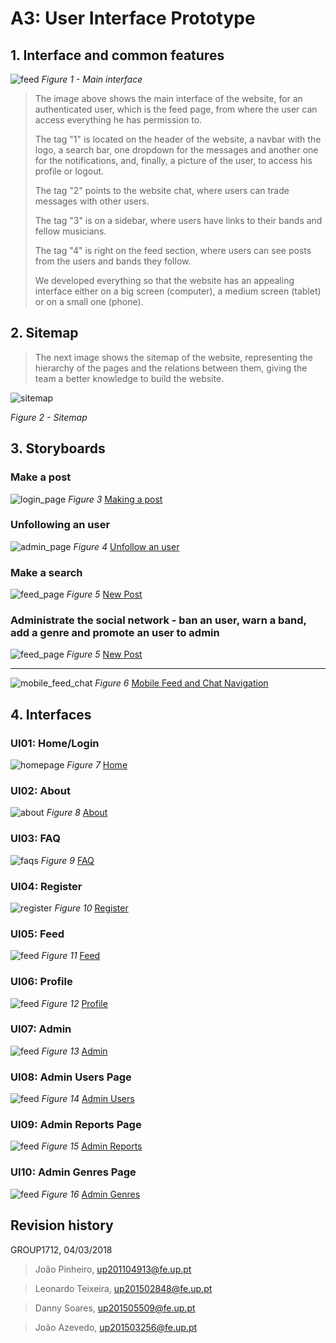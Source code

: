 ﻿# A3: User Interface Prototype
 
## 1. Interface and common features
 
![feed](../Images/prints/feed.png)
*Figure 1 - Main interface*

> The image above shows the main interface of the website, for an authenticated user, which is the feed page, from where the user can access everything he has permission to.
>
>The tag "1" is located on the header of the website, a navbar with the logo, a search bar, one dropdown for the messages and another one for the notifications, and, finally, a picture of the user, to access his profile or logout.
>
>The tag "2" points to the website chat, where users can trade messages with other users.
>
>The tag "3" is on a sidebar, where users have links to their bands and fellow musicians.
>
>The tag "4" is right on the feed section, where users can see posts from the users and bands they follow.
>
>We developed everything so that the website has an appealing interface either on a big screen (computer), a medium screen (tablet) or on a small one (phone).

## 2. Sitemap
 
> The next image shows the sitemap of the website, representing the hierarchy of the pages and the relations between them, giving the team a better knowledge to build the website.

![sitemap](../Images/sitemap.png)

*Figure 2 - Sitemap*
 
## 3. Storyboards
 
### Make a post

![login_page](../Images/Storyboards/making-a-post.png)
*Figure 3* [Making a post](https://joaopedrofump.github.io/lbaw12/feed.php)


### Unfollowing an user

![admin_page](../Images/Storyboards/unfollow-user.png)
*Figure 4* [Unfollow an user](https://joaopedrofump.github.io/lbaw12/index.html)


### Make a search

![feed_page](../Images/Storyboards/search-website.png)
*Figure 5* [New Post](https://joaopedrofump.github.io/lbaw12/index.html)


### Administrate the social network - ban an user, warn a band, add a genre and promote an user to admin

![feed_page](../Images/Storyboards/admin.png)
*Figure 5* [New Post](https://joaopedrofump.github.io/lbaw12/index.html)

---
![mobile_feed_chat](../Images/Storyboards/Mobile_feed_and_chat.png)
*Figure 6* [Mobile Feed and Chat Navigation](https://joaopedrofump.github.io/lbaw12/index.html)
 
## 4. Interfaces
 
### UI01: Home/Login
![homepage](../Images/prints/index.png)
*Figure 7* [Home](https://joaopedrofump.github.io/lbaw12/index.html)
### UI02: About
![about](../Images/prints/about_full.png)
*Figure 8* [About](https://joaopedrofump.github.io/lbaw12/about.html)
### UI03: FAQ
![faqs](../Images/prints/faqs.png)
*Figure 9* [FAQ](https://joaopedrofump.github.io/lbaw12/faqs.html)
### UI04: Register
![register](../Images/prints/register_full.png)
*Figure 10* [Register](https://joaopedrofump.github.io/lbaw12/register.html)
### UI05: Feed
![feed](../Images/prints/feed_full.png)
*Figure 11* [Feed](https://joaopedrofump.github.io/lbaw12/feed_jp.html)
### UI06: Profile
![feed](../Images/prints/profile_full.png)
*Figure 12* [Profile](https://joaopedrofump.github.io/lbaw12/profile.html)
### UI07: Admin
![feed](../Images/prints/admin_full.png)
*Figure 13* [Admin](https://joaopedrofump.github.io/lbaw12/admin.html)
### UI08: Admin Users Page
![feed](../Images/prints/admin_users_full.png)
*Figure 14* [Admin Users](https://joaopedrofump.github.io/lbaw12/admin_users.html)
### UI09: Admin Reports Page
![feed](../Images/prints/admin_reports_full.png)
*Figure 15* [Admin Reports](https://joaopedrofump.github.io/lbaw12/admin_reports.html)
### UI10: Admin Genres Page
![feed](../Images/prints/admin_genres_full.png)
*Figure 16* [Admin Genres](https://joaopedrofump.github.io/lbaw12/admin_genres.html)


## Revision history

GROUP1712, 04/03/2018
 
> João Pinheiro, up201104913@fe.up.pt

> Leonardo Teixeira, up201502848@fe.up.pt

> Danny Soares, up201505509@fe.up.pt

> João Azevedo, up201503256@fe.up.pt